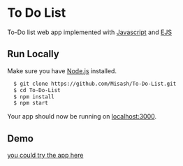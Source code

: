 # To Do List 

To-Do list web app implemented with [Javascript](https://www.javascript.com/) and [EJS](https://ejs.co/)

## Run Locally

Make sure you have [Node.js](http://nodejs.org/)  installed.

```sh
  $ git clone https://github.com/Misash/To-Do-List.git
  $ cd To-Do-List
  $ npm install
  $ npm start

```

Your app should now be running on [localhost:3000](http://localhost:3000/).

## Demo
[you could try the app here](https://todolist-22.herokuapp.com/)
